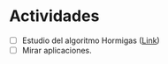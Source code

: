 # Actividades

- [ ] Estudio del algoritmo Hormigas ([Link](https://github.com/rishal-hurbans/Grokking-Artificial-Intelligence-Algorithms/tree/master/ch06-swarm_intelligence-ants))
- [ ] Mirar aplicaciones.
